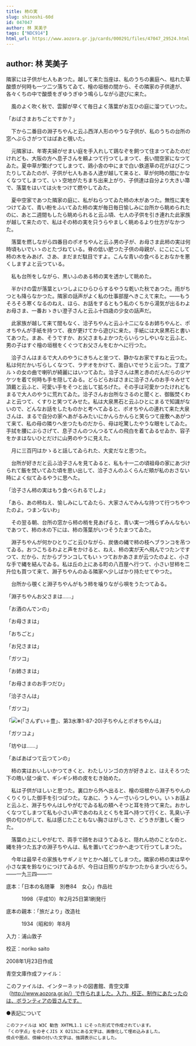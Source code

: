 ```yaml
---
title: 柿の実
slug: shinoshi-60d
id: 047047
author: 林 芙美子
tags: ["NDC914"]
html_url: https://www.aozora.gr.jp/cards/000291/files/47047_29524.html
---
```


## author: 林 芙美子

隣家には子供が七人もあつた。越して来た当座は、私のうちの裏庭へ、枯れた草酸漿が何時も一ツ二ツ落ちてゐて、檜の垣根の間から、その隣家の子供達が、各々くちの中で酸漿をぎゆうぎゆう鳴らしながら遊びに来た。

　風のよく吹く秋で、雲脚が早くて毎日よく落葉がお互ひの庭に溜つていつた。

「おばさまおちごとですか？」

　下から二番目の淵子ちやんと云ふ西洋人形のやうな子供が、私のうちの台所の窓へぶらさがつてはばあと覗いた。

　元隣家は、年寄夫婦がせまい庭を手入れして鶏なぞを飼つて住まつてゐたのだけれども、大阪の方へ息子さんを頼よつて行つてしまつて、長い間空家になつてゐた。夏中草が繁げつてしまつて、鶏小舎の中にまで白い鉄道草の花がはびこつたりしてゐたのが、子供が七人もある人達が越して来ると、草が何時の間にかなくなつてしまつて、いゝ空地がたちまち出来上がり、子供達は自分より大きい箒で、落葉をはいては火をつけて燃やしてゐた。

　夏中空家であつた隣家の庭に、私がねらつてゐた柿の木があつた。無性に実をつけてゐて、青い粉をふいてゐた柿の実が毎日毎日愉しみに台所から眺められたのに、あと二週間もしたら眺められると云ふ頃、七人の子供を引き連れた此家族が越して来たので、私はその柿の実を只うらやましく眺めるより仕方がなかつた。

　落葉を燃しながら四番目のポオちやんと云ふ男の子が、お母さま此柿の実は何時頃もいでいゝのとたづねている。脊の低い肥つた子供の母親が、にこにこして柿の木をみあげ、さあ、まだまだ駄目ですよ。こんな青いの食べるとおなかを悪くしますよと云つている。

　私も台所をしながら、黒いふのある柿の実を透かして眺めた。

　半かけの雲が落葉といつしよにひらひらするやうな乾いた秋であつた。雨がちつとも降らなかつた。隣家の話声がよく私の仕事部屋へきこえて来た。――もうそろそろ寒くなるのねえ、ほら、お話をするともう私のくちから湯気が出るわよお母さま、一番おゝきい澄子さんと云ふ十四歳の少女の話声だ。

　此家族が越して来て間もなく、洽子ちやんと云ふ十二になるお姉ちやんと、ポオちやんが手紙を持つて、夜が更けてから遊びに来た。手紙には大泉黒石と書いてあつた。まあ、そうですか、お父さまもよかつたらいらつしやいなと云ふと、男の子はすぐ檜の垣根をくぐつてお父さんをむかへに行つた。

　洽子さんはまるで大人のやうにきちんと坐つて、静かなお家ですねと云つた。私は何だかいぢらしくなつて、ラヂオをかけて、面白いでせうと云つた。丁度アルゝの女の曲で喇叭が綺麗にはいつてゐた。洽子さんは黒と赤のだんだらのジヤケツを着て何時も手を隠してゐる。どらどらおばさまに洽子さんのお手々みせて頂戴と云ふと、可愛い手をそつと出して拡ろげた。その手は可愛かつたけれどもまるで大人のやうに荒れてゐた。洽子さんお台所なさるのと聞くと、御飯焚くわよと云つて、くすりと笑つてみせた。私は大泉黒石と云ふひとにまるで知識がないので、どんなお話をしたものかと考へてゐると、ポオちやんの連れて来た大泉さんは、まるで自分の家へあがるみたいにかんらかんらと笑らつて座敷へあがつて来て、私の母の隣りへ坐つたものだから、母は吃驚したやうな眼をしてゐた。手拭を腰にぶらさげて、息子さんのつんつるてんの飛白を着てゐるせゐか、容子をかまはないひとだけに山男のやうに見えた。

　月に三百円はかゝると話してゐられた、大変だなと思つた。

　台所が好きだと云ふ洽子さんを見てゐると、私も十一二の頃祖母の家にあづけられて飯を焚いてゐた頃を思い出して、洽子さんのふくらんだ頬が私のおさない時によく似てゐるやうに思へた。

「洽子さん柿の実はもう食べられるでしよ」

「あら、あの柿ねえ、愉しみにしてゐたら、大家さんでみんな持つて行つちやつたのよ。つまンないわ」

　その翌る朝、台所の窓から柿の梢を見あげると、青い実一つ残らずみんなもいであつて、柿の木の下には、柿の落葉がいつそうたまつてゐた。

　淵子ちやんが何かひとりごと云ひながら、炭俵の縄で柿の枝へブランコを吊つてゐる。おつこちるわよと声をかけると、ねえ、柿の実が天へ飛んでつたンですつて、だから、だからブランコしてもいゝつておかあさまが云つたのよと、小さな手で縄を結んでゐる。私は丘の上にある町の八百屋へ行つて、小さい甘柿を二升位も買つて来て、淵子ちやんのゐる隣家へ少しばかり持たせてやつた。

　台所から覗くと淵子ちやんがもう柿を噛りながら唄をうたつてゐる。

「淵子ちやんお父さまは……」

「お酒のんでンの」

「お母さまは」

「おちごと」

「お兄さまは」

「ガツコ」

「お姉さまは」

「お母さまのお手つだひ」

「洽子さんは」

「ガツコ」

「![※(「さんずい＋豊」、第3水準1-87-20)](https://www.aozora.gr.jp/cards/000291/files/../../../gaiji/1-87/1-87-20.png)子ちやんとポオちやんは」

「ガツコよ」

「坊やは……」

「あばあばつて云つてンの」

　柿の実はおいしいかつてきくと、わたしリンゴの方が好きよと、はえそろつた下の皓い鼠つ歯で、ギシギシ柿の皮をむき始めた。

　私は子供がほしいと思つた。裏口から外へ出ると、檜の垣根から淵子ちやんのくりくりした御手を引つぱつた。なあに、うゝん一寸いらつしやい。いゝお話よと云ふと、淵子ちやんはしやがむでゐる私の頬へそつと耳を持つて来た。おかしくなつてしまつて私も小さい声であのねえとくちを耳へ持つて行くと、乳臭い子供の匂ひがして、私は感じたこともない胸さはがしさで、どうきが激しく衝つた。

　落葉の上にしやがむで、両手で顔をおほうてゐると、隠れん坊のことなのと、縄を持つた五才の淵子ちやんは、私を置いてどつかへ走つて行つてしまつた。



　今年は最早その家族もサギノミヤとかへ越してしまつた。隣家の柿の実は早や小さな実を鈴なりにつけてゐるが、今日は日照りがなかつたからまづいだらう。――一九三四――一













底本：「日本の名随筆　別巻84　女心」作品社


　　　1998（平成10）年2月25日第1刷発行

底本の親本：「旅だより」改造社

　　　1934（昭和9）年8月

入力：浦山敦子

校正：noriko saito

2008年1月23日作成

青空文庫作成ファイル：

このファイルは、インターネットの図書館、青空文庫（http://www.aozora.gr.jp/）で作られました。入力、校正、制作にあたったのは、ボランティアの皆さんです。











●表記について


	このファイルは W3C 勧告 XHTML1.1 にそった形式で作成されています。
	「くの字点」をのぞくJIS X 0213にある文字は、画像化して埋め込みました。
	傍点や圏点、傍線の付いた文字は、強調表示にしました。
